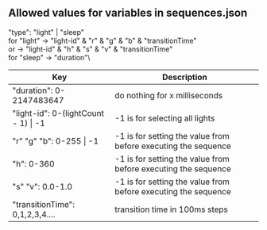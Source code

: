 Allowed values for variables in sequences.json
---------------------------------------------------

"type": "light" | "sleep"\
	for "light" -> "light-id" & "r" & "g" & "b" & "transitionTime"\
			or  -> "light-id" & "h" & "s" & "v" & "transitionTime"\
	for "sleep" -> "duration"\
	
| Key                                       | Description                                                          |
|-------------------------------------------|----------------------------------------------------------------------|
| "duration": 0-2147483647			        | do nothing for x milliseconds |
| "light-id": 0-(lightCount - 1) &#124; -1  | -1 is for selecting all lights |
| "r" "g" "b": 0-255 &#124; -1              | -1 is for setting the value from before executing the sequence |
| "h": 0-360						        | -1 is for setting the value from before executing the sequence |
| "s" "v": 0.0-1.0					        | -1 is for setting the value from before executing the sequence |
| "transitionTime": 0,1,2,3,4....           | transition time in 100ms steps |